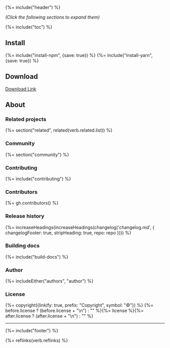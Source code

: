 {%= include("header") %}

_(Click the following sections to expand them)_

{%= include("toc") %}

## Install
{%= include("install-npm", {save: true}) %}
{%= include("install-yarn", {save: true}) %}

## Download
[Download Link](https://github.com/onokumus/elektron/archive/master.zip)

## About
### Related projects
{%= section("related", related(verb.related.list)) %}

### Community
{%= section("community") %}

### Contributing
{%= include("contributing") %}

### Contributors
{%= gh.contributors() %}

### Release history
{%= increaseHeadings(increaseHeadings(changelog('changelog.md', {
  changelogFooter: true,
  stripHeading: true,
  repo: repo
}))) %}

### Building docs
{%= include("build-docs") %}

### Author
{%= includeEither("authors", "author") %}

### License
{%= copyright({linkify: true, prefix: "Copyright", symbol: "©"}) %}
{%= before.license ? (before.license + "\n") : "" %}{%= license %}{%= after.license ? (after.license + "\n") : "" %}

***

{%= include("footer") %}

{%= reflinks(verb.reflinks) %}
